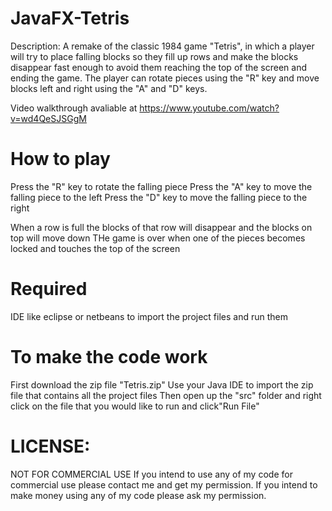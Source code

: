 # JavaFX-Tetris

Description: A remake of the classic 1984 game "Tetris", in which a player will try to place falling blocks so they fill up rows and make the blocks disappear fast enough to avoid them reaching the top of the screen and ending the game. The player can rotate pieces using the "R" key and move blocks left and right using the "A" and "D" keys. 

Video walkthrough avaliable at https://www.youtube.com/watch?v=wd4QeSJSGgM

# How to play 
Press the "R" key to rotate the falling piece 
Press the "A" key to move the falling piece to the left
Press the "D" key to move the falling piece to the right 


When a row is full the blocks of that row will disappear and the blocks on top will move down 
THe game is over when one of the pieces becomes locked and touches the top of the screen

# Required 


IDE like eclipse or netbeans to import the project files and run them 


# To make the code work 

First download the zip file "Tetris.zip"
Use your Java IDE to import the zip file that contains all the project files
Then open up the "src" folder and right click on the  file that you would like to run and click"Run File"
  
 
# LICENSE:
NOT FOR COMMERCIAL USE If you intend to use any of my code for commercial use please contact me and get my permission. If you intend to make money using any of my code please ask my permission.
